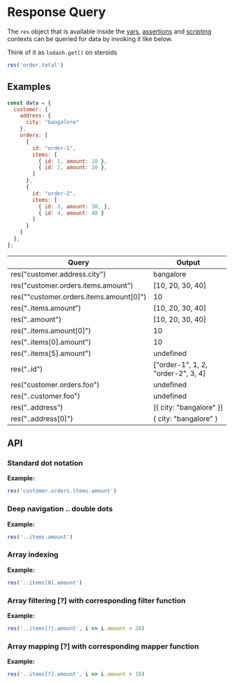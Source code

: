 # Response Query

The `res` object that is available inside the [vars](./vars.html), [assertions](../testing/assertions.html) and [scripting](./introduction.html) contexts can be queried for data by invoking it like below.

Think of it as `lodash.get()` on steroids

```javascript
res('order.total')
```

## Examples
```javascript
const data = {
  customer: {
    address: {
      city: "bangalore"
    },
    orders: [
      {
        id: "order-1",
        items: [
          { id: 1, amount: 10 },
          { id: 2, amount: 20 },
        ]
      },
      {
        id: "order-2",
        items: [
          { id: 3, amount: 30, },
          { id: 4, amount: 40 }
        ]
      }
    ]
  },
};
```
| Query | Output |
|-------|--------|
| res("customer.address.city") | bangalore |
| res("customer.orders.items.amount") | [10, 20, 30, 40] |
| res(""customer.orders.items.amount[0]") | 10 |
| res("..items.amount") | [10, 20, 30, 40] | |
| res("..amount") | [10, 20, 30, 40] |
| res("..items.amount[0]") | 10 |
| res("..items[0].amount") | 10 |
| res("..items[5].amount") | undefined |
| res("..id") | ["order-1", 1, 2, "order-2", 3, 4] |
| res("customer.orders.foo") | undefined |
| res("..customer.foo") | undefined |
| res("..address") | [{ city: "bangalore" }] |
| res("..address[0]") | { city: "bangalore" \} |

## API

### Standard dot notation

**Example:**
```javascript
res('customer.orders.items.amount')
```

### Deep navigation .. double dots

**Example:**
```javascript
res('..items.amount')
```

### Array indexing

**Example:**
```javascript
res('..items[0].amount')
```

### Array filtering [?] with corresponding filter function

**Example:**
```javascript
res('..items[?].amount', i => i.amount > 20)
```


### Array mapping [?] with corresponding mapper function

**Example:**
```javascript
res('..items[?].amount', i => i.amount + 10)
```


